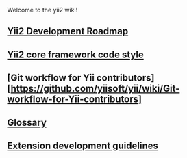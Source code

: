 Welcome to the yii2 wiki!

## [Yii2 Development Roadmap](https://github.com/yiisoft/yii2/wiki/Yii2-Development-Roadmap)
## [Yii2 core framework code style](https://github.com/yiisoft/yii2/wiki/Core-framework-code-style)
## [Git workflow for Yii contributors][https://github.com/yiisoft/yii/wiki/Git-workflow-for-Yii-contributors]

## [Glossary](https://github.com/yiisoft/yii2/wiki/Glossary)

## [Extension development guidelines](https://github.com/yiisoft/yii2/wiki/Extension-Development)